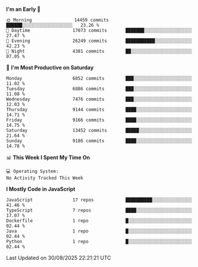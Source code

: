 <!--START_SECTION:waka-->
**I'm an Early 🐤** 

```text
🌞 Morning                14459 commits       ██████░░░░░░░░░░░░░░░░░░░   23.26 % 
🌆 Daytime                17073 commits       ███████░░░░░░░░░░░░░░░░░░   27.47 % 
🌃 Evening                26249 commits       ███████████░░░░░░░░░░░░░░   42.23 % 
🌙 Night                  4381 commits        ██░░░░░░░░░░░░░░░░░░░░░░░   07.05 % 
```
📅 **I'm Most Productive on Saturday** 

```text
Monday                   6852 commits        ███░░░░░░░░░░░░░░░░░░░░░░   11.02 % 
Tuesday                  6886 commits        ███░░░░░░░░░░░░░░░░░░░░░░   11.08 % 
Wednesday                7476 commits        ███░░░░░░░░░░░░░░░░░░░░░░   12.03 % 
Thursday                 9144 commits        ████░░░░░░░░░░░░░░░░░░░░░   14.71 % 
Friday                   9166 commits        ████░░░░░░░░░░░░░░░░░░░░░   14.75 % 
Saturday                 13452 commits       █████░░░░░░░░░░░░░░░░░░░░   21.64 % 
Sunday                   9186 commits        ████░░░░░░░░░░░░░░░░░░░░░   14.78 % 
```


📊 **This Week I Spent My Time On** 

```text
💻 Operating System: 
No Activity Tracked This Week
```

**I Mostly Code in JavaScript** 

```text
JavaScript               17 repos            ██████████░░░░░░░░░░░░░░░   41.46 % 
TypeScript               7 repos             ████░░░░░░░░░░░░░░░░░░░░░   17.07 % 
Dockerfile               1 repo              █░░░░░░░░░░░░░░░░░░░░░░░░   02.44 % 
Java                     1 repo              █░░░░░░░░░░░░░░░░░░░░░░░░   02.44 % 
Python                   1 repo              █░░░░░░░░░░░░░░░░░░░░░░░░   02.44 % 
```




 Last Updated on 30/08/2025 22:21:21 UTC
<!--END_SECTION:waka-->

<!--
**likaiqiang/likaiqiang** is a ✨ _special_ ✨ repository because its `README.md` (this file) appears on your GitHub profile.

Here are some ideas to get you started:

- 🔭 I’m currently working on ...
- 🌱 I’m currently learning ...
- 👯 I’m looking to collaborate on ...
- 🤔 I’m looking for help with ...
- 💬 Ask me about ...
- 📫 How to reach me: ...
- 😄 Pronouns: ...
- ⚡ Fun fact: ...
-->
